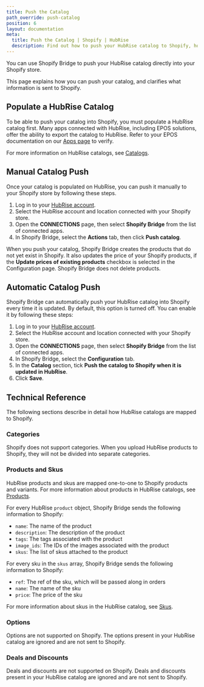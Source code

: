 ```yaml
---
title: Push the Catalog
path_override: push-catalog
position: 6
layout: documentation
meta:
  title: Push the Catalog | Shopify | HubRise
  description: Find out how to push your HubRise catalog to Shopify, how items and options are encoded, and which features are supported.
---
```


You can use Shopify Bridge to push your HubRise catalog directly into your Shopify store. 

This page explains how you can push your catalog, and clarifies what information is sent to Shopify.

## Populate a HubRise Catalog

To be able to push your catalog into Shopify, you must populate a HubRise catalog first. Many apps connected with HubRise, including EPOS solutions, offer the ability to export the catalog to HubRise. Refer to your EPOS documentation on our [Apps page](/apps) to verify.

For more information on HubRise catalogs, see [Catalogs](/docs/catalog).

## Manual Catalog Push

Once your catalog is populated on HubRise, you can push it manually to your Shopify store by following these steps.

1. Log in to your [HubRise account](https://manager.hubrise.com).
1. Select the HubRise account and location connected with your Shopify store.
1. Open the **CONNECTIONS** page, then select **Shopify Bridge** from the list of connected apps.
1. In Shopify Bridge, select the **Actions** tab, then click **Push catalog**.

When you push your catalog, Shopify Bridge creates the products that do not yet exist in Shopify. It also updates the price of your Shopify products, if the **Update prices of existing products** checkbox is selected in the Configuration page. Shopify Bridge does not delete products.

## Automatic Catalog Push

Shopify Bridge can automatically push your HubRise catalog into Shopify every time it is updated. By default, this option is turned off. You can enable it by following these steps:

1. Log in to your [HubRise account](https://manager.hubrise.com).
1. Select the HubRise account and location connected with your Shopify store.
1. Open the **CONNECTIONS** page, then select **Shopify Bridge** from the list of connected apps.
1. In Shopify Bridge, select the **Configuration** tab.
1. In the **Catalog** section, tick **Push the catalog to Shopify when it is updated in HubRise**.
1. Click **Save**.

## Technical Reference

The following sections describe in detail how HubRise catalogs are mapped to Shopify.

### Categories

Shopify does not support categories. When you upload HubRise products to Shopify, they will not be divided into separate categories.

### Products and Skus

HubRise products and skus are mapped one-to-one to Shopify products and variants.
For more information about products in HubRise catalogs, see [Products](/developers/api/catalogs#products).

For every HubRise `product` object, Shopify Bridge sends the following information to Shopify:

- `name`: The name of the product
- `description`: The description of the product
- `tags`: The tags associated with the product
- `image_ids`: The IDs of the images associated with the product
- `skus`: The list of skus attached to the product

For every sku in the `skus` array, Shopify Bridge sends the following information to Shopify:

- `ref`: The ref of the sku, which will be passed along in orders
- `name`: The name of the sku
- `price`: The price of the sku

For more information about skus in the HubRise catalog, see [Skus](/developers/api/catalogs#skus).

### Options

Options are not supported on Shopify. The options present in your HubRise catalog are ignored and are not sent to Shopify.

### Deals and Discounts

Deals and discounts are not supported on Shopify. Deals and discounts present in your HubRise catalog are ignored and are not sent to Shopify.
